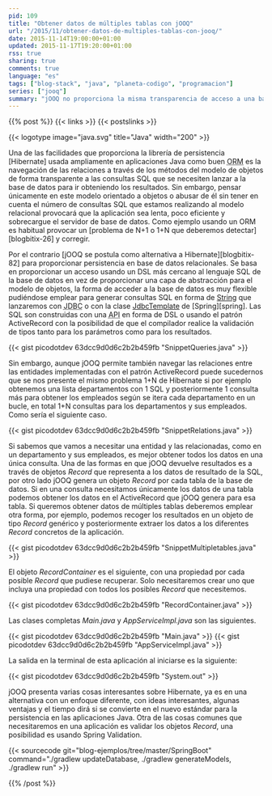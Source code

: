 ```yaml
---
pid: 109
title: "Obtener datos de múltiples tablas con jOOQ"
url: "/2015/11/obtener-datos-de-multiples-tablas-con-jooq/"
date: 2015-11-14T19:00:00+01:00
updated: 2015-11-17T19:20:00+01:00
rss: true
sharing: true
comments: true
language: "es"
tags: ["blog-stack", "java", "planeta-codigo", "programacion"]
series: ["jooq"]
summary: "jOOQ no proporciona la misma transparencia de acceso a una base de datos relacional que un ORM. Para validar los datos podemos usar Spring Validation y para obtener datos de múltiples tablas lo que comento en este artículo. Usando jOOQ podemos exprimir todo el potencial del lenguaje SQL, comprobación de tipos por el compilador de argumentos y resultados, usar la base de datos como única fuente de la verdad, diferentes formas de acceso a la base de datos usando el patrón Active Record, directamente SQL, ..."
---
```


{{% post %}}
{{< links >}}
{{< postslinks >}}

{{< logotype image="java.svg" title="Java" width="200" >}}

Una de las facilidades que proporciona la librería de persistencia [Hibernate] usada ampliamente en aplicaciones Java como buen <abbr title="Object/Relational Mapping">ORM</abbr> es la navegación de las relaciones a través de los métodos del modelo de objetos de forma transparente a las consultas SQL que se necesiten lanzar a la base de datos para ir obteniendo los resultados. Sin embargo, pensar únicamente en este modelo orientado a objetos o abusar de él sin tener en cuenta el número de consultas SQL que estamos realizando al modelo relacional provocará que la aplicación sea lenta, poco eficiente y sobrecargue el servidor de base de datos. Como ejemplo usando un ORM es habitual provocar un [problema de N+1 o 1+N que deberemos detectar][blogbitix-26] y corregir.

Por el contrario [jOOQ se postula como alternativa a Hibernate][blogbitix-82] para proporcionar persistencia en base de datos relacionales. Se basa en proporcionar un acceso usando un DSL más cercano al lenguaje SQL de la base de datos en vez de proporcionar una capa de abstracción para el modelo de objetos, la forma de acceder a la base de datos es muy flexible pudiéndose emplear para generar consultas SQL en forma de [String](https://docs.oracle.com/javase/8/docs/api/java/lang/String.html) que lanzaremos con <abbr title="Java Database Connectivity">JDBC</abbr> o con la clase [JdbcTemplate](https://docs.spring.io/spring/docs/current/javadoc-api/org/springframework/jdbc/core/JdbcTemplate.html) de [Spring][spring]. Las SQL son construidas con una <abbr title="Application Programming Interface">API</abbr> en forma de <abrr title="Domain-specific language">DSL</abbr> o usando el patrón ActiveRecord con la posibilidad de que el compilador realice la validación de tipos tanto para los parámetros como para los resultados.

{{< gist picodotdev 63dcc9d0d6c2b2b459fb "SnippetQueries.java" >}}

Sin embargo, aunque jOOQ permite también navegar las relaciones entre las entidades implementadas con el patrón ActiveRecord puede sucedernos que se nos presente el mismo problema 1+N de Hibernate si por ejemplo obtenemos una lista departamentos con 1 SQL y posteriormente 1 consulta más para obtener los empleados según se itera cada departamento en un bucle, en total 1+N consultas para los departamentos y sus empleados. Como sería el siguiente caso.

{{< gist picodotdev 63dcc9d0d6c2b2b459fb "SnippetRelations.java" >}}

Si sabemos que vamos a necesitar una entidad y las relacionadas, como en un departamento y sus empleados, es mejor obtener todos los datos en una única consulta. Una de las formas en que jOOQ devuelve resultados es a través de objetos _Record_ que representa a los datos de resultado de la SQL, por otro lado jOOQ genera un objeto _Record_ por cada tabla de la base de datos. Si en una consulta necesitamos únicamente los datos de una tabla podemos obtener los datos en el ActiveRecord que jOOQ genera para esa tabla. Si queremos obtener datos de múltiples tablas deberemos emplear otra forma, por ejemplo, podemos recoger los resultados en un objeto de tipo _Record_ genérico y posteriormente extraer los datos a los diferentes _Record_ concretos de la aplicación.

{{< gist picodotdev 63dcc9d0d6c2b2b459fb "SnippetMultipletables.java" >}}

El objeto _RecordContainer_ es el siguiente, con una propiedad por cada posible _Record_ que pudiese recuperar. Solo necesitaremos crear uno que incluya una propiedad con todos los posibles _Record_ que necesitemos.

{{< gist picodotdev 63dcc9d0d6c2b2b459fb "RecordContainer.java" >}}

Las clases completas _Main.java_ y _AppServiceImpl.java_ son las siguientes.

{{< gist picodotdev 63dcc9d0d6c2b2b459fb "Main.java" >}}
{{< gist picodotdev 63dcc9d0d6c2b2b459fb "AppServiceImpl.java" >}}

La salida en la terminal de esta aplicación al iniciarse es la siguiente:

{{< gist picodotdev 63dcc9d0d6c2b2b459fb "System.out" >}}

jOOQ presenta varias cosas interesantes sobre Hibernate, ya es en una alternativa con un enfoque diferente, con ideas interesantes, algunas ventajas y el tiempo dirá si se convierte en el nuevo estándar para la persistencia en las aplicaciones Java. Otra de las cosas comunes que necesitaremos en una aplicación es validar los objetos _Record_, una posibilidad es usando Spring Validation.

{{< sourcecode git="blog-ejemplos/tree/master/SpringBoot" command="./gradlew updateDatabase, ./gradlew generateModels, ./gradlew run" >}}

{{% /post %}}
